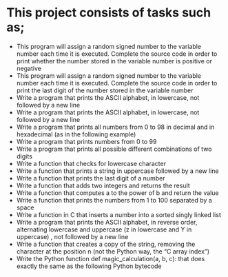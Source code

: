 # This project consists of tasks such as;

* This program will assign a random signed number to the variable number each time it is executed. Complete the source code in order to print whether the number stored in the variable number is positive or negative
* This program will assign a random signed number to the variable number each time it is executed. Complete the source code in order to print the last digit of the number stored in the variable number
* Write a program that prints the ASCII alphabet, in lowercase, not followed by a new line
* Write a program that prints the ASCII alphabet, in lowercase, not followed by a new line
* Write a program that prints all numbers from 0 to 98 in decimal and in hexadecimal (as in the following example)
* Write a program that prints numbers from 0 to 99
* Write a program that prints all possible different combinations of two digits
* Write a function that checks for lowercase character
* Write a function that prints a string in uppercase followed by a new line
* Write a function that prints the last digit of a number
* Write a function that adds two integers and returns the result
* Write a function that computes a to the power of b and return the value
* Write a function that prints the numbers from 1 to 100 separated by a space
* Write a function in C that inserts a number into a sorted singly linked list
* Write a program that prints the ASCII alphabet, in reverse order, alternating lowercase and uppercase (z in lowercase and Y in uppercase) , not followed by a new line
* Write a function that creates a copy of the string, removing the character at the position n (not the Python way, the “C array index”)
* Write the Python function def magic_calculation(a, b, c): that does exactly the same as the following Python bytecode
